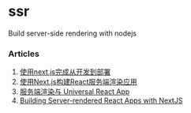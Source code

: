 # ssr
Build server-side rendering with nodejs

### Articles
1. [使用next.js完成从开发到部署](https://juejin.im/post/5b08078b51882538ad3f163d)
2. [使用Next.js构建React服务端渲染应用](https://segmentfault.com/a/1190000015578803)
3. [服务端渲染与 Universal React App](https://zhuanlan.zhihu.com/p/30580569)
4. [Building Server-rendered React Apps with NextJS](https://medium.com/@tilomitra/building-server-rendered-react-apps-with-nextjs-40313e978cb4)
